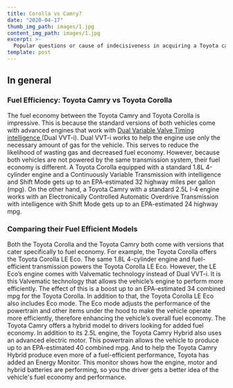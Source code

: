 ```yaml
---
title: Corolla vs Camry?
date: "2020-04-17"
thumb_img_path: images/1.jpg
content_img_path: images/1.jpg
excerpt: >-
  Popular questions or cause of indecisiveness in acquiring a Toyota car in Nigeria is the comparison between the Corolla or the Camry.
template: post
---
```


## In general

### Fuel Efficiency: Toyota Camry vs Toyota Corolla

The fuel economy between the Toyota Camry and Toyota Corolla is impressive. This is because the standard versions of both vehicles come with advanced engines that work with [Dual Variable Valve Timing intelligence ](https://en.wikipedia.org/wiki/New_Zealand) (Dual VVT-i).
Dual VVT-i works to help the engine use only the necessary amount of gas for the vehicle. This serves to reduce the likelihood of wasting gas and decreased fuel economy.
However, because both vehicles are not powered by the same transmission system, their fuel economy is different. A Toyota Corolla equipped with a standard 1.8L 4-cylinder engine and a Continuously Variable Transmission with intelligence and Shift Mode gets up to an EPA-estimated 32 highway miles per gallon (mpg).
On the other hand, a Toyota Camry with a standard 2.5L I-4 engine works with an Electronically Controlled Automatic Overdrive Transmission with intelligence with Shift Mode gets up to an EPA-estimated 24 highway mpg.

### Comparing their Fuel Efficient Models

Both the Toyota Corolla and the Toyota Camry both come with versions that cater specifically to fuel economy. For example, the Toyota Corolla offers the Toyota Corolla LE Eco.
The same 1.8L 4-cylinder engine and fuel-efficient transmission powers the Toyota Corolla LE Eco. However, the LE Eco’s engine comes with Valvematic technology instead of Dual VVT-i. It is this Valvematic technology that allows the vehicle’s engine to perform more efficiently. The effect of this is a boost up to an EPA-estimated 34 combined mpg for the Toyota Corolla.
In addition to that, the Toyota Corolla LE Eco also includes Eco mode. The Eco mode adjusts the performance of the powertrain and other items under the hood to make the vehicle operate more efficiently, therefore enhancing the vehicle’s overall fuel economy.
The Toyota Camry offers a hybrid model to drivers looking for added fuel economy. In addition to its 2.5L engine, the Toyota Camry Hybrid also uses an advanced electric motor. This powertrain allows the vehicle to produce up to an EPA-estimated 40 combined mpg.
And to help the Toyota Camry Hybrid produce even more of a fuel-efficient performance, Toyota has added an Energy Monitor. This monitor shows how the engine, motor and hybrid batteries are performing, so you the driver gets a better idea of the vehicle's fuel economy and performance.

